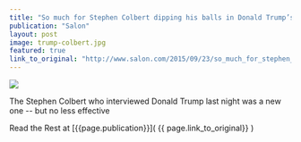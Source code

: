 ```yaml
---
title: "So much for Stephen Colbert dipping his balls in Donald Trump’s mouth"
publication: "Salon"
layout: post
image: trump-colbert.jpg
featured: true
link_to_original: "http://www.salon.com/2015/09/23/so_much_for_stephen_colbert_dipping_his_balls_in_donald_trumps_mouth/"
---
```

![](/assets/img/{{page.image}})

The Stephen Colbert who interviewed Donald Trump last night was a new one -- but no less effective

Read the Rest at [{{page.publication}}]( {{ page.link_to_original}} )

